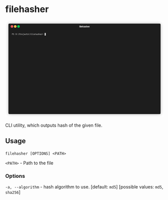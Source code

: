 # filehasher

![filehasher demonstration](filehasher_demo.gif)

CLI utility, which outputs hash of the given file.

## Usage

`filehasher [OPTIONS] <PATH>`

`<PATH>` - Path to the file

### Options

`-a, --algorithm` - hash algorithm to use. [default: `md5`]
[possible values: `md5`, `sha256`]
